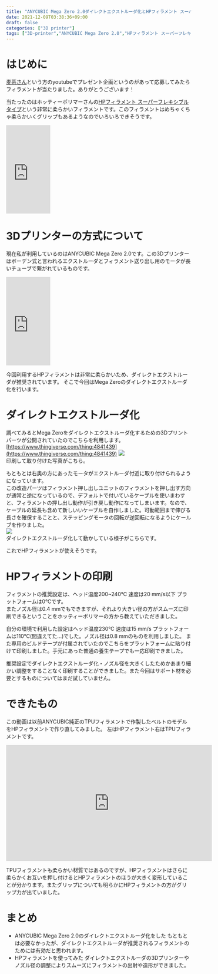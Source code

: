 ```yaml
---
title: "ANYCUBIC Mega Zero 2.0ダイレクトエクストルーダ化とHPフィラメント スーパーフレキシブルタイプ"
date: 2021-12-09T03:38:36+09:00
draft: false
categories: ["3D printer"]
tags: ["3D-printer","ANYCUBIC Mega Zero 2.0","HPフィラメント スーパーフレキシブルタイプ"]
---
```


# はじめに
[麦茶さん](https://www.youtube.com/channel/UCn23JisBcbb-Nw-3IhofaNA)という方のyoutubeでプレゼント企画というのがあって応募してみたらフィラメントが当たりました。ありがとうございます！

当たったのはホッティーポリマーさんの[HPフィラメント スーパーフレキシブルタイプ](https://www.hotty.co.jp/products/hottypost_17/)という非常に柔らかいフィラメントです。このフィラメントはめちゃくちゃ柔らかいくグリップもあるようなのでいろいろできそうです。

<iframe style="width:120px;height:240px;" marginwidth="0" marginheight="0" scrolling="no" frameborder="0" src="https://rcm-fe.amazon-adsystem.com/e/cm?ref=qf_sp_asin_til&t=mmaakkyyii-22&m=amazon&o=9&p=8&l=as1&IS1=1&detail=1&asins=B08594DV9Y&linkId=21d93aba87c4e73849691924fb5afe41&bc1=FFFFFF&amp;lt1=_top&fc1=333333&lc1=0066C0&bg1=FFFFFF&f=ifr">
</iframe>

# 3Dプリンターの方式について
現在私が利用しているのはANYCUBIC Mega Zero 2.0です。この3Dプリンターはボーデン式と言われるエクストルーダとフィラメント送り出し用のモータが長いチューブで繋がれているものです。
<iframe style="width:120px;height:240px;" marginwidth="0" marginheight="0" scrolling="no" frameborder="0" src="https://rcm-fe.amazon-adsystem.com/e/cm?ref=qf_sp_asin_til&t=mmaakkyyii-22&m=amazon&o=9&p=8&l=as1&IS1=1&detail=1&asins=B08RYSWLTJ&linkId=c87e82de877cca5008ca0ad2dd410deb&bc1=ffffff&amp;lt1=_top&fc1=333333&lc1=0066c0&bg1=ffffff&f=ifr">
</iframe>

今回利用するHPフィラメントは非常に柔らかいため、ダイレクトエクストルーダが推奨されています。
そこで今回はMega Zeroのダイレクトエクストルーダ化を行います。

# ダイレクトエクストルーダ化
調べてみるとMega Zeroをダイレクトエクストルーダ化するための3Dプリントパーツが公開されていたのでこちらを利用します。  
[https://www.thingiverse.com/thing:4841439](https://www.thingiverse.com/thing:4841439)
![](../img/MegaZeroDD.jpg)  
印刷して取り付けた写真がこちら。

もともとは右奥の方にあったモータがエクストルーダ付近に取り付けられるようになっています。  
この改造パーツはフィラメント押し出しユニットのフィラメントを押し出す方向が通常と逆になっているので、デフォルトで付いているケーブルを使いまわすと、フィラメントの押し出し動作が引き戻し動作になってしまいます。なので、ケーブルの延長も含めて新しいいケーブルを自作しました。可動範囲まで伸びる長さを確保することと、ステッピングモータの回転が逆回転になるようにケールブを作りました。  
![](../img/MegaZeroDD2.jpg)  
ダイレクトエクストルーダ化して動かしている様子がこちらです。

これでHPフィラメントが使えそうです。

# HPフィラメントの印刷
フィラメントの推奨設定は、ヘッド温度200~240℃ 速度は20 mm/s以下 プラットフォームは0℃です。  
またノズル径は0.4 mmでもできますが、それより大きい径の方がスムーズに印刷できるということをホッティーポリマーの方から教えていただきました。

自分の環境で利用した設定はヘッド温度230℃ 速度は15 mm/s プラットフォームは110℃(間違えてた...)でした。ノズル径は0.8 mmのものを利用しました。
また専用のビルドテープが付属されていたのでこちらをプラットフォームに貼り付けて印刷しました。手元にあった普通の養生テープでも一応印刷できました。

推奨設定でダイレクトエクストルーダ化・ノズル径を大きくしたためかあまり細かい調整をすることなく印刷することができました。また今回はサポート材を必要とするものについてはまだ試していません。

# できたもの
この動画は以前ANYCUBIC純正のTPUフィラメントで作製したベルトのモデルをHPフィラメントで作り直してみました。
左はHPフィラメント右はTPUフィラメントです。
<iframe width="560" height="315" src="https://www.youtube.com/embed/ZYMMOiDh5T8" title="YouTube video player" frameborder="0" allow="accelerometer; autoplay; clipboard-write; encrypted-media; gyroscope; picture-in-picture" allowfullscreen></iframe>

TPUフィラメントも柔らかい材質ではあるのですが、HPフィラメントはさらに柔らかくお互いを押し付けるとHPフィラメントのほうが大きく変形していることが分かります。またグリップについても明らかにHPフィラメントの方がグリップ力が出ていました。

# まとめ
* ANYCUBIC Mega Zero 2.0のダイレクトエクストルーダ化をした
もともとは必要なかったが、ダイレクトエクストルーダが推奨されるフィラメントのためには有効だと思われます。
* HPフィラメントを使ってみた
ダイレクトエクストルーダの3Dプリンターやノズル径の調整によりスムーズにフィラメントの出射や造形ができました。